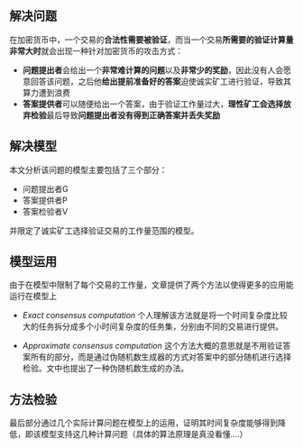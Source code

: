 ##  解决问题
在加密货币中，一个交易的**合法性需要被验证**，而当一个交易**所需要的验证计算量非常大时**就会出现一种针对加密货币的攻击方式：
+ **问题提出者**会给出一个**非常难计算的问题**以及**非常少的奖励**，因此没有人会愿意回答该问题，之后他**给出提前准备好的答案**迫使诚实矿工进行验证，导致其算力遭到浪费
+ **答案提供者**可以随便给出一个答案，由于验证工作量过大，**理性矿工会选择放弃检验**最后导致**问题提出者没有得到正确答案并丢失奖励**

## 解决模型
本文分析该问题的模型主要包括了三个部分：
+ 问题提出者G
+ 答案提供者P
+ 答案检验者V

并限定了诚实矿工选择验证交易的工作量范围的模型。

## 模型运用
由于在模型中限制了每个交易的工作量，文章提供了两个方法以使得更多的应用能运行在模型上
+ *Exact consensus computation*
	个人理解该方法就是将一个时间复杂度比较大的任务拆分成多个小时间复杂度的任务集，分别由不同的交易进行提供。

+ *Approximate consensus computation*
	这个方法大概的意思就是不用验证答案所有的部分，而是通过伪随机数生成器的方式对答案中的部分随机进行选择检验。文中也提出了一种伪随机数生成的办法。
	
## 方法检验
最后部分通过几个实际计算问题在模型上的运用，证明其时间复杂度能够得到降低，即该模型支持这几种计算问题（具体的算法原理是真没看懂....）